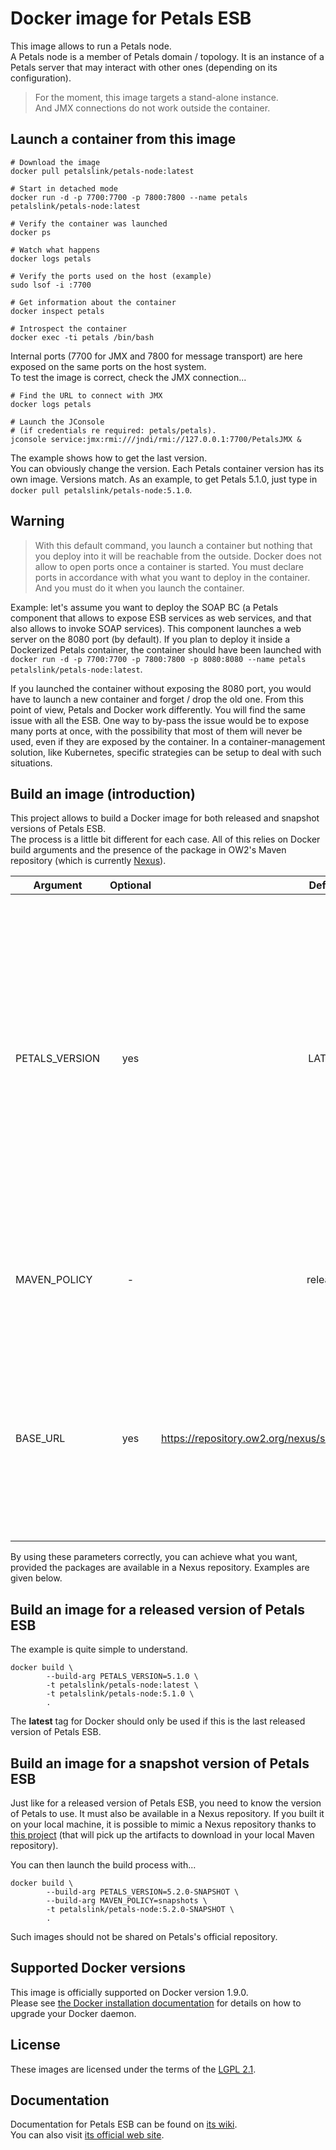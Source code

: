# Docker image for Petals ESB

This image allows to run a Petals node.  
A Petals node is a member of Petals domain / topology.
It is an instance of a Petals server that may interact with other ones (depending on its configuration).

> For the moment, this image targets a stand-alone instance.  
> And JMX connections do not work outside the container.


## Launch a container from this image

```properties
# Download the image
docker pull petalslink/petals-node:latest

# Start in detached mode
docker run -d -p 7700:7700 -p 7800:7800 --name petals petalslink/petals-node:latest

# Verify the container was launched
docker ps

# Watch what happens
docker logs petals

# Verify the ports used on the host (example)
sudo lsof -i :7700

# Get information about the container
docker inspect petals

# Introspect the container
docker exec -ti petals /bin/bash
```

Internal ports (7700 for JMX and 7800 for message transport) are here exposed on the same ports on the host system.  
To test the image is correct, check the JMX connection...

```properties
# Find the URL to connect with JMX
docker logs petals

# Launch the JConsole
# (if credentials re required: petals/petals).
jconsole service:jmx:rmi:///jndi/rmi://127.0.0.1:7700/PetalsJMX &
```

The example shows how to get the last version.  
You can obviously change the version. Each Petals container version has its own image.
Versions match. As an example, to get Petals 5.1.0, just type in `docker pull petalslink/petals-node:5.1.0`.


## Warning

> With this default command, you launch a container but nothing that you deploy into it
> will be reachable from the outside. Docker does not allow to open ports once a container is started.
> You must declare ports in accordance with what you want to deploy in the container. And you must do
> it when you launch the container.

Example: let's assume you want to deploy the SOAP BC (a Petals component that allows to expose ESB services
as web services, and that also allows to invoke SOAP services). This component launches a web server on the 8080
port (by default). If you plan to deploy it inside a Dockerized Petals container, the container should have been
launched with `docker run -d -p 7700:7700 -p 7800:7800 -p 8080:8080 --name petals petalslink/petals-node:latest`.

If you launched the container without exposing the 8080 port, you would have to launch a new container and forget / drop
the old one. From this point of view, Petals and Docker work differently. You will find the same issue with all the ESB.
One way to by-pass the issue would be to expose many ports at once, with the possibility that most of them will never be
used, even if they are exposed by the container. In a container-management solution, like Kubernetes, specific strategies
can be setup to deal with such situations.


## Build an image (introduction)

This project allows to build a Docker image for both released and snapshot versions of Petals ESB.  
The process is a little bit different for each case. All of this relies on Docker build arguments and the presence
of the package in OW2's Maven repository (which is currently [Nexus](https://www.sonatype.com/nexus-repository-sonatype)).

| Argument | Optional | Default | Description |
| -------- | :------: | :-----: | ----------- |
| PETALS_VERSION | yes | LATEST | The version of the Petals ESB distribution to use. It can include a "-SNAPSHOT" suffix. In this case, the Maven policy should be "snapshots" instead of "releases". **LATEST** is a special keyword for Nexus' API, which is used at build time to resolve the artifact to download. |
| MAVEN_POLICY | - | releases | The Maven policy: should we search in the `snapshots` or in the `releases` repository? |
| BASE_URL | yes | https://repository.ow2.org/nexus/service/local/artifact/maven/redirect | The REST API used to resolve the Maven artifacts (the Debian packages are stored as Maven artifacts). One could reference another Nexus instance or [a mock of it](https://github.com/roboconf/dockerized-mock-for-nexus-api). |

By using these parameters correctly, you can achieve what you want, provided the packages are available in a Nexus repository.
Examples are given below.


## Build an image for a released version of Petals ESB

The example is quite simple to understand.

```
docker build \
		--build-arg PETALS_VERSION=5.1.0 \
		-t petalslink/petals-node:latest \
		-t petalslink/petals-node:5.1.0 \
		.
```

The **latest** tag for Docker should only be used if this is the last released version of Petals ESB.


## Build an image for a snapshot version of Petals ESB

Just like for a released version of Petals ESB, you need to know the version of Petals to use.
It must also be available in a Nexus repository. If you built it on your local machine, it is possible
to mimic a Nexus repository thanks to [this project](https://github.com/roboconf/dockerized-mock-for-nexus-api)
(that will pick up the artifacts to download in your local Maven repository).

You can then launch the build process with...

```
docker build \
		--build-arg PETALS_VERSION=5.2.0-SNAPSHOT \
		--build-arg MAVEN_POLICY=snapshots \
		-t petalslink/petals-node:5.2.0-SNAPSHOT \
		.
```

Such images should not be shared on Petals's official repository.


## Supported Docker versions

This image is officially supported on Docker version 1.9.0.  
Please see [the Docker installation documentation](https://docs.docker.com/install/)
for details on how to upgrade your Docker daemon.


## License

These images are licensed under the terms of the [LGPL 2.1](https://www.gnu.org/licenses/old-licenses/lgpl-2.1.fr.html).


## Documentation

Documentation for Petals ESB can be found on [its wiki](https://doc.petalslink.com).  
You can also visit [its official web site](http://petals.ow2.org).
